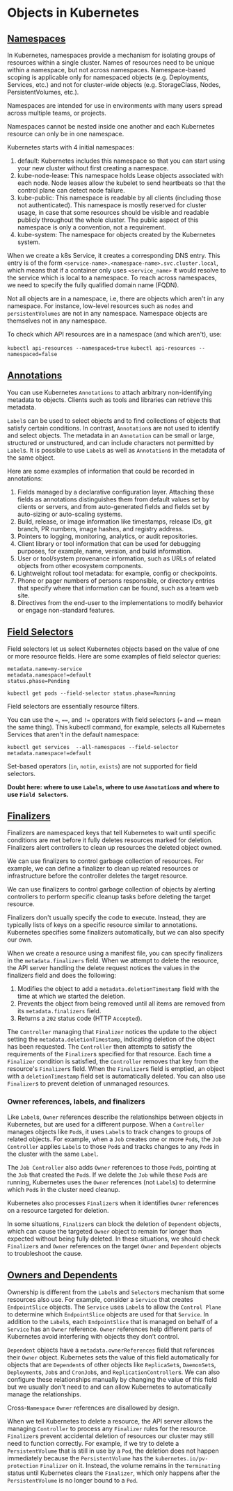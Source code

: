 # Objects in Kubernetes

## [Namespaces](https://kubernetes.io/docs/concepts/overview/working-with-objects/namespaces/)

In Kubernetes, namespaces provide a mechanism for isolating groups of resources within a single cluster. Names of resources need to be unique within a namespace, but not across namespaces. Namespace-based scoping is applicable only for namespaced objects (e.g. Deployments, Services, etc.) and not for cluster-wide objects (e.g. StorageClass, Nodes, PersistentVolumes, etc.).

Namespaces are intended for use in environments with many users spread across multiple teams, or projects.

Namespaces cannot be nested inside one another and each Kubernetes resource can only be in one namespace.

Kubernetes starts with 4 initial namespaces:
1. default:
Kubernetes includes this namespace so that you can start using your new cluster
without first creating a namespace.
2. kube-node-lease:
This namespace holds Lease objects associated with each node. Node leases allow
the kubelet to send heartbeats so that the control plane can detect node
failure.
3. kube-public:
This namespace is readable by all clients (including those not authenticated).
This namespace is mostly reserved for cluster usage, in case that some
resources should be visible and readable publicly throughout the whole cluster.
The public aspect of this namespace is only a convention, not a requirement.
4. kube-system:
The namespace for objects created by the Kubernetes system.

When we create a k8s Service, it creates a corresponding DNS entry. This entry
is of the form `<service-name>.<namespace-name>.svc.cluster.local`, which means
that if a container only uses `<service_name>` it would resolve to the service
which is local to a namespace. To reach across namespaces, we need to specify
the fully qualified domain name (FQDN).

Not all objects are in a namespace, i.e, there are objects which aren't in any
namespace. For instance, low-level resources such as `nodes` and 
`persistentVolumes` are not in any namespace. Namespace objects are themselves
not in any namespace.

To check which API resources are in a namespace (and which aren't), use:

`kubectl api-resources --namespaced=true`
`kubectl api-resources --namespaced=false` 

## [Annotations](https://kubernetes.io/docs/concepts/overview/working-with-objects/annotations/)

You can use Kubernetes `Annotations` to attach arbitrary non-identifying
metadata to objects. Clients such as tools and libraries can retrieve this
metadata.

`Label`s can be used to select objects and to find collections of objects that
satisfy certain conditions. In contrast, `Annotation`s are not used to identify
and select objects. The metadata in an `Annotation` can be small or large,
structured or unstructured, and can include characters not permitted by
`Label`s. It is possible to use `Label`s as well as `Annotation`s in the
metadata of the same object.

Here are some examples of information that could be recorded in annotations:
1. Fields managed by a declarative configuration layer. Attaching these fields
as annotations distinguishes them from default values set by clients or
servers, and from auto-generated fields and fields set by auto-sizing or
auto-scaling systems.
2. Build, release, or image information like timestamps, release IDs,
git branch, PR numbers, image hashes, and registry address.
3. Pointers to logging, monitoring, analytics, or audit repositories.
4. Client library or tool information that can be used for debugging purposes,
for example, name, version, and build information.
5. User or tool/system provenance information, such as URLs of related objects
from other ecosystem components.
6. Lightweight rollout tool metadata: for example, config or checkpoints.
7. Phone or pager numbers of persons responsible, or directory entries that
specify where that information can be found, such as a team web site.
8. Directives from the end-user to the implementations to modify behavior or
engage non-standard features.

## [Field Selectors](https://kubernetes.io/docs/concepts/overview/working-with-objects/field-selectors/)

Field selectors let us select Kubernetes objects based on the value of one or
more resource fields. Here are some examples of field selector queries:
```
metadata.name=my-service
metadata.namespace!=default
status.phase=Pending

kubectl get pods --field-selector status.phase=Running
```

Field selectors are essentially resource filters.

You can use the `=`, `==`, and `!=` operators with field selectors
(`=` and `==` mean the same thing). This kubectl command, for example, selects
all Kubernetes Services that aren't in the default namespace:
```
kubectl get services  --all-namespaces --field-selector metadata.namespace!=default
```
Set-based operators (`in`, `notin`, `exists`) are not supported for field
selectors.

**Doubt here: where to use `Label`s, where to use `Annotation`s and where to
use `Field Selector`s.**

## [Finalizers](https://kubernetes.io/docs/concepts/overview/working-with-objects/finalizers/)

Finalizers are namespaced keys that tell Kubernetes to wait until specific
conditions are met before it fully deletes resources marked for deletion.
Finalizers alert controllers to clean up resources the deleted object owned.

We can use finalizers to control garbage collection of resources. For example,
we can define a finalizer to clean up related resources or infrastructure before
the controller deletes the target resource.

We can use finalizers to control garbage collection of objects by alerting
controllers to perform specific cleanup tasks before deleting the target
resource.

Finalizers don't usually specify the code to execute. Instead, they are
typically lists of keys on a specific resource similar to annotations.
Kubernetes specifies some finalizers automatically, but we can also specify our
own.

When we create a resource using a manifest file, you can specify finalizers in
the `metadata.finalizers` field. When we attempt to delete the resource, the
API server handling the delete request notices the values in the finalizers
field and does the following:
1. Modifies the object to add a `metadata.deletionTimestamp` field with the
time at which we started the deletion.
2. Prevents the object from being removed until all items are removed from its
`metadata.finalizers` field.
3. Returns a `202` status code (HTTP `Accepted`).

The `Controller` managing that `Finalizer` notices the update to the object
setting the `metadata.deletionTimestamp`, indicating deletion of the object has been requested. The `Controller` then attempts to satisfy the requirements of
the `Finalizer`s specified for that resource. Each time a `Finalizer` condition
is satisfied, the `Controller` removes that key from the resource's
`Finalizer`s field. When the `Finalizer`s field is emptied, an object with a
`deletionTimestamp` field set is automatically deleted. You can also use
`Finalizer`s to prevent deletion of unmanaged resources.

### Owner references, labels, and finalizers

Like `Label`s, `Owner` references describe the relationships between objects in
Kubernetes, but are used for a different purpose. When a `Controller` manages
objects like `Pod`s, it uses `Label`s to track changes to groups of related
objects. For example, when a `Job` creates one or more `Pod`s, the
`Job Controller` applies `Label`s to those `Pod`s and tracks changes to any
`Pod`s in the cluster with the same `Label`.

The `Job Controller` also adds `Owner` references to those `Pod`s, pointing at
the `Job` that created the `Pod`s. If we delete the `Job` while these `Pod`s
are running, Kubernetes uses the `Owner` references (not `Label`s) to determine
which `Pod`s in the cluster need cleanup.

Kubernetes also processes `Finalizer`s when it identifies `Owner` references on
a resource targeted for deletion.

In some situations, `Finalizer`s can block the deletion of `Dependent` objects,
which can cause the targeted `Owner` object to remain for longer than expected
without being fully deleted. In these situations, we should check `Finalizer`s
and `Owner` references on the target `Owner` and `Dependent` objects to
troubleshoot the cause.

## [Owners and Dependents](https://kubernetes.io/docs/concepts/overview/working-with-objects/owners-dependents/)

Ownership is different from the `Label`s and `Selector`s mechanism that some
resources also use. For example, consider a `Service` that creates
`EndpointSlice` objects. The `Service` uses `Label`s to allow the
`Control Plane` to determine which `EndpointSlice` objects are used for that
`Service`. In addition to the `Label`s, each `EndpointSlice` that is managed on
behalf of a `Service` has an `Owner` reference. `Owner` references help
different parts of Kubernetes avoid interfering with objects they don’t
control.

`Dependent` objects have a `metadata.ownerReferences` field that references
their `Owner` object. Kubernetes sets the value of this field automatically for
objects that are `Dependent`s of other objects like `ReplicaSet`s,
`DaemonSet`s, `Deployment`s, `Job`s and `CronJob`s, and
`ReplicationController`s. We can also configure these relationships manually by
changing the value of this field but we usually don't need to and can allow
Kubernetes to automatically manage the relationships.

Cross-`Namespace` `Owner` references are disallowed by design.

When we tell Kubernetes to delete a resource, the API server allows the
managing `Controller` to process any `Finalizer` rules for the resource.
`Finalizer`s prevent accidental deletion of resources our cluster may still
need to function correctly. For example, if we try to delete a
`PersistentVolume` that is still in use by a `Pod`, the deletion does not
happen immediately because the `PersistentVolume` has the
`kubernetes.io/pv-protection` `Finalizer` on it. Instead, the volume remains
in the `Terminating` status until Kubernetes clears the `Finalizer`, which
only happens after the `PersistentVolume` is no longer bound to a `Pod`.



